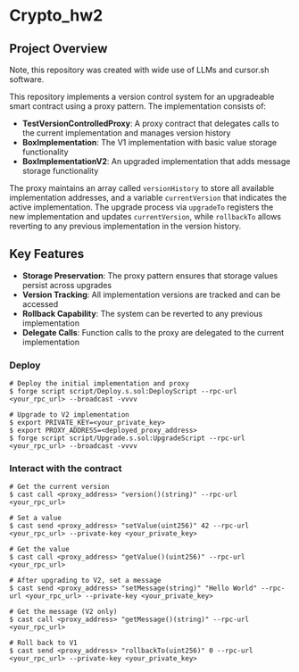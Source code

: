 # Crypto_hw2

## Project Overview

Note, this repository was created with wide use of LLMs and cursor.sh software.

This repository implements a version control system for an upgradeable smart contract using a proxy pattern. The implementation consists of:

- **TestVersionControlledProxy**: A proxy contract that delegates calls to the current implementation and manages version history
- **BoxImplementation**: The V1 implementation with basic value storage functionality
- **BoxImplementationV2**: An upgraded implementation that adds message storage functionality

The proxy maintains an array called `versionHistory` to store all available implementation addresses, and a variable `currentVersion` that indicates the active implementation. The upgrade process via `upgradeTo` registers the new implementation and updates `currentVersion`, while `rollbackTo` allows reverting to any previous implementation in the version history.

## Key Features

- **Storage Preservation**: The proxy pattern ensures that storage values persist across upgrades
- **Version Tracking**: All implementation versions are tracked and can be accessed
- **Rollback Capability**: The system can be reverted to any previous implementation
- **Delegate Calls**: Function calls to the proxy are delegated to the current implementation



### Deploy

```shell
# Deploy the initial implementation and proxy
$ forge script script/Deploy.s.sol:DeployScript --rpc-url <your_rpc_url> --broadcast -vvvv

# Upgrade to V2 implementation
$ export PRIVATE_KEY=<your_private_key>
$ export PROXY_ADDRESS=<deployed_proxy_address>
$ forge script script/Upgrade.s.sol:UpgradeScript --rpc-url <your_rpc_url> --broadcast -vvvv
```


### Interact with the contract

```shell
# Get the current version
$ cast call <proxy_address> "version()(string)" --rpc-url <your_rpc_url>

# Set a value
$ cast send <proxy_address> "setValue(uint256)" 42 --rpc-url <your_rpc_url> --private-key <your_private_key>

# Get the value
$ cast call <proxy_address> "getValue()(uint256)" --rpc-url <your_rpc_url>

# After upgrading to V2, set a message
$ cast send <proxy_address> "setMessage(string)" "Hello World" --rpc-url <your_rpc_url> --private-key <your_private_key>

# Get the message (V2 only)
$ cast call <proxy_address> "getMessage()(string)" --rpc-url <your_rpc_url>

# Roll back to V1
$ cast send <proxy_address> "rollbackTo(uint256)" 0 --rpc-url <your_rpc_url> --private-key <your_private_key>
```
